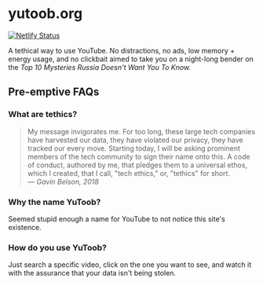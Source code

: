# yutoob.org
[![Netlify Status](https://api.netlify.com/api/v1/badges/3837151b-8337-4400-bb60-98ca1a56a3e5/deploy-status)](https://app.netlify.com/sites/yutoob/deploys)  

A tethical way to use YouTube. No distractions, no ads, low memory + energy usage, and no clickbait aimed to take you on a night-long bender on the *Top 10 Mysteries Russia Doesn't Want You To Know.*

## Pre-emptive FAQs

### What are tethics?
> My message invigorates me. For too long, these large tech companies have harvested our data, they have violated our privacy, they have tracked our every move. Starting today, I will be asking prominent members of the tech community to sign their name onto this. A code of conduct, authored by me, that pledges them to a universal ethos, which I created, that I call, "tech ethics," or, "tethics" for short. 
— *Gavin Belson, 2018*

### Why the name YuToob?
Seemed stupid enough a name for YouTube to not notice this site's existence.

### How do you use YuToob?
Just search a specific video, click on the one you want to see, and watch it with the assurance that your data isn't being stolen.
